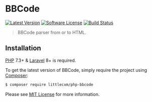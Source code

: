 BBCode
================

[![Latest Version](https://img.shields.io/github/release/genert/bbcode.svg?style=flat-square)](https://github.com/Genert/bbcode/releases)
[![Software License](https://img.shields.io/badge/license-MIT-brightgreen.svg?style=flat-square)](LICENSE.md)
[![Build Status](https://github.com/littlecxm/php-bbcode/actions/workflows/tests.yml/badge.svg)](.github/workflows/tests.yml)

> BBCode parser from or to HTML.

## Installation

[PHP](https://php.net) 7.3+ & [Laravel](https://laravel.com) 8+ is required. 

To get the latest version of BBCode, simply require the project using [Composer](https://getcomposer.org):

```bash
$ composer require littlecxm/php-bbcode
```

Please see [MIT License](LICENSE) for more information.
